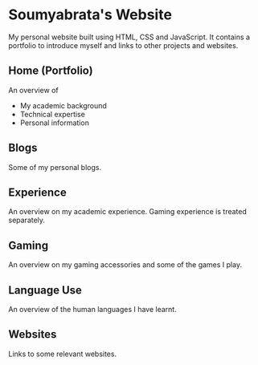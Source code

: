 # Soumyabrata's Website

My personal website built using HTML, CSS and JavaScript. It contains a portfolio to introduce myself and links to other projects and websites.

## Home (Portfolio)

An overview of

- My academic background
- Technical expertise
- Personal information

## Blogs

Some of my personal blogs.

## Experience

An overview on my academic experience. Gaming experience is treated separately.

## Gaming

An overview on my gaming accessories and some of the games I play.

## Language Use

An overview of the human languages I have learnt.

## Websites

Links to some relevant websites.
